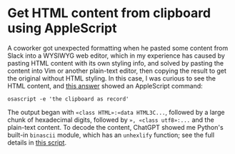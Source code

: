 # Get HTML content from clipboard using AppleScript

A coworker got unexpected formatting when he pasted some content from Slack into a WYSIWYG web editor, which in my experience has caused by pasting HTML content with its own styling info, and solved by pasting the content into Vim or another plain-text editor, then copying the result to get the original without HTML styling.
In this case, I was curious to see the HTML content, and [this answer](https://superuser.com/a/1673937) showed an AppleScript command:

```
osascript -e 'the clipboard as record'
```

The output began with `«class HTML»:«data HTML3C...`, followed by a large chunk of hexadecimal digits, followed by `», «class utf8»:...` and the plain-text content.
To decode the content, ChatGPT showed me Python's built-in `binascii` module, which has an `unhexlify` function; see the full details in [this script](https://github.com/exupero/scripts/blob/main/pbpastehtml).
